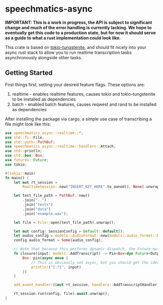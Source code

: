 # speechmatics-async

**IMPORTANT: This is a work in progress, the API is subject to significant change and much of the error handling is currently lacking. We hope to eventually get this code to a production state, but for now it should serve as a guide to what a rust implementation could look like.**

This crate is based on [tokio-tungstenite](https://docs.rs/tokio-tungstenite/latest/tokio_tungstenite/), and should fit nicely into your async rust stack to allow you to run realtime transcription tasks asynchronously alongside other tasks.

## Getting Started

First things first, setting your desired feature flags. These options are:

1. realtime - enables realtime features, causes tokio and tokio-tungstenite to be installed as dependencies
2. batch - enabled batch features, causes reqwest and rand to be installed as dependencies

After installing the package via cargo, a simple use case of transcribing a file might look like this:

```rs
use speechmatics_async::realtime::*;
use std::fs::File;
use std::path::PathBuf;
use speechmatics_async::realtime::handlers::Attach;
use std::println;
use std::box::Box;
use futures::Future;
use tokio;

#[tokio::main]
fn main() {
    let mut rt_session =
        RealtimeSession::new("INSERT_KEY_HERE".to_owned(), None).unwrap();

    let test_file_path = PathBuf::new()
        .join("..")
        .join("tests")
        .join("data")
        .join("example.wav");

    let file = File::open(test_file_path).unwrap();

    let mut config: SessionConfig = Default::default();
    let audio_config = models::AudioFormat::new(models::audio_format::RHashType::File);
    config.audio_format = Some(audio_config);

    // Note that because this performs dynamic dispatch, the Future must be put inside a pinned box
    fn closure(input: models::AddTranscript) -> Pin<Box<dyn Future<Output = ()>>>  {
        Box::pin(async move {
            // This is obviously not async, but you should get the idea. You can await any async code in this block
            println!("{:?}", input)
        })
    }

    add_event_handler!(&mut rt_session, handlers::AddTranscriptHandler, closure);

    rt_session.run(config, file).await.unwrap();
}
```
